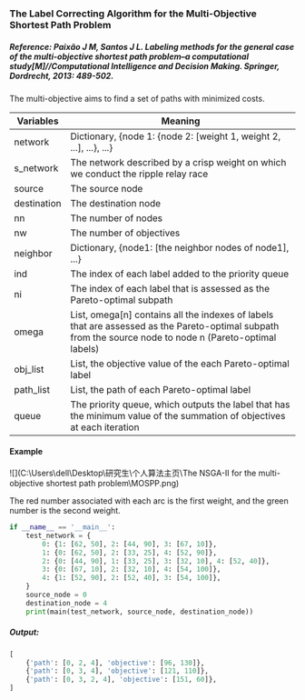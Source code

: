 ### The Label Correcting Algorithm for the Multi-Objective Shortest Path Problem

##### Reference: Paixão J M, Santos J L. Labeling methods for the general case of the multi-objective shortest path problem–a computational study[M]//Computational Intelligence and Decision Making. Springer, Dordrecht, 2013: 489-502.

The multi-objective aims to find a set of paths with minimized costs. 

| Variables   | Meaning                                                      |
| ----------- | ------------------------------------------------------------ |
| network     | Dictionary, {node 1: {node 2: [weight 1, weight 2, ...], ...}, ...} |
| s_network   | The network described by a crisp weight on which we conduct the ripple relay race |
| source      | The source node                                              |
| destination | The destination node                                         |
| nn          | The number of nodes                                          |
| nw          | The number of objectives                                     |
| neighbor    | Dictionary, {node1: [the neighbor nodes of node1], ...}      |
| ind         | The index of each label added to the priority queue          |
| ni          | The index of each label that is assessed as the Pareto-optimal subpath |
| omega       | List, omega[n] contains all the indexes of labels that are assessed as the Pareto-optimal subpath from the source node to node n (Pareto-optimal labels) |
| obj_list    | List, the objective value of the each Pareto-optimal label   |
| path_list   | List, the path of each Pareto-optimal label                  |
| queue       | The priority queue, which outputs the label that has the minimum value of the summation of objectives at each iteration |

#### Example

![](C:\Users\dell\Desktop\研究生\个人算法主页\The NSGA-II for the multi-objective shortest path problem\MOSPP.png)

The red number associated with each arc is the first weight, and the green number is the second weight.

```python
if __name__ == '__main__':
    test_network = {
        0: {1: [62, 50], 2: [44, 90], 3: [67, 10]},
        1: {0: [62, 50], 2: [33, 25], 4: [52, 90]},
        2: {0: [44, 90], 1: [33, 25], 3: [32, 10], 4: [52, 40]},
        3: {0: [67, 10], 2: [32, 10], 4: [54, 100]},
        4: {1: [52, 90], 2: [52, 40], 3: [54, 100]},
    }
    source_node = 0
    destination_node = 4
    print(main(test_network, source_node, destination_node))
```

##### Output:

```python
[
    {'path': [0, 2, 4], 'objective': [96, 130]}, 
    {'path': [0, 3, 4], 'objective': [121, 110]}, 
    {'path': [0, 3, 2, 4], 'objective': [151, 60]},
]
```

